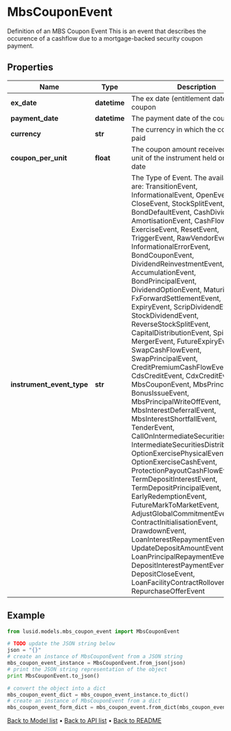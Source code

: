 # MbsCouponEvent

Definition of an MBS Coupon Event  This is an event that describes the occurence of a cashflow due to a mortgage-backed security coupon payment.

## Properties
Name | Type | Description | Notes
------------ | ------------- | ------------- | -------------
**ex_date** | **datetime** | The ex date (entitlement date) of the coupon | [optional] 
**payment_date** | **datetime** | The payment date of the coupon | [optional] 
**currency** | **str** | The currency in which the coupon is paid | 
**coupon_per_unit** | **float** | The coupon amount received for each unit of the instrument held on the ex date | [optional] 
**instrument_event_type** | **str** | The Type of Event. The available values are: TransitionEvent, InformationalEvent, OpenEvent, CloseEvent, StockSplitEvent, BondDefaultEvent, CashDividendEvent, AmortisationEvent, CashFlowEvent, ExerciseEvent, ResetEvent, TriggerEvent, RawVendorEvent, InformationalErrorEvent, BondCouponEvent, DividendReinvestmentEvent, AccumulationEvent, BondPrincipalEvent, DividendOptionEvent, MaturityEvent, FxForwardSettlementEvent, ExpiryEvent, ScripDividendEvent, StockDividendEvent, ReverseStockSplitEvent, CapitalDistributionEvent, SpinOffEvent, MergerEvent, FutureExpiryEvent, SwapCashFlowEvent, SwapPrincipalEvent, CreditPremiumCashFlowEvent, CdsCreditEvent, CdxCreditEvent, MbsCouponEvent, MbsPrincipalEvent, BonusIssueEvent, MbsPrincipalWriteOffEvent, MbsInterestDeferralEvent, MbsInterestShortfallEvent, TenderEvent, CallOnIntermediateSecuritiesEvent, IntermediateSecuritiesDistributionEvent, OptionExercisePhysicalEvent, OptionExerciseCashEvent, ProtectionPayoutCashFlowEvent, TermDepositInterestEvent, TermDepositPrincipalEvent, EarlyRedemptionEvent, FutureMarkToMarketEvent, AdjustGlobalCommitmentEvent, ContractInitialisationEvent, DrawdownEvent, LoanInterestRepaymentEvent, UpdateDepositAmountEvent, LoanPrincipalRepaymentEvent, DepositInterestPaymentEvent, DepositCloseEvent, LoanFacilityContractRolloverEvent, RepurchaseOfferEvent | 

## Example

```python
from lusid.models.mbs_coupon_event import MbsCouponEvent

# TODO update the JSON string below
json = "{}"
# create an instance of MbsCouponEvent from a JSON string
mbs_coupon_event_instance = MbsCouponEvent.from_json(json)
# print the JSON string representation of the object
print MbsCouponEvent.to_json()

# convert the object into a dict
mbs_coupon_event_dict = mbs_coupon_event_instance.to_dict()
# create an instance of MbsCouponEvent from a dict
mbs_coupon_event_form_dict = mbs_coupon_event.from_dict(mbs_coupon_event_dict)
```
[Back to Model list](../README.md#documentation-for-models) &#8226; [Back to API list](../README.md#documentation-for-api-endpoints) &#8226; [Back to README](../README.md)


